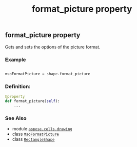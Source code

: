 ﻿---
title: format_picture property
second_title: Aspose.Cells for Python via .NET API References
description: 
type: docs
weight: 370
url: /aspose.cells.drawing/rectangleshape/format_picture/
is_root: false
---

## format_picture property


Gets and sets the options of the picture format.

### Example 


```python

msoFormatPicture = shape.format_picture

```
### Definition:
```python
@property
def format_picture(self):
    ...
```

### See Also
* module [`aspose.cells.drawing`](../../)
* class [`MsoFormatPicture`](/cells/python-net/aspose.cells.drawing/msoformatpicture)
* class [`RectangleShape`](/cells/python-net/aspose.cells.drawing/rectangleshape)
